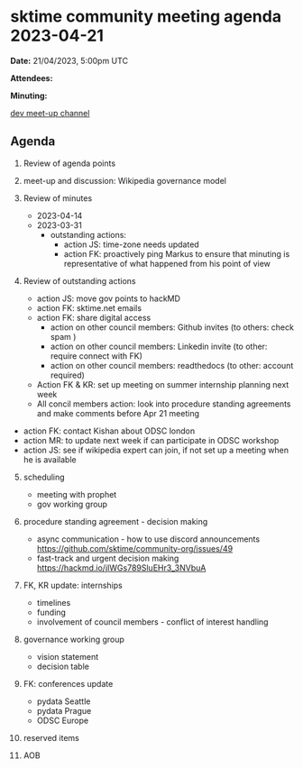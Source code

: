 # sktime community meeting agenda 2023-04-21

**Date:** 
21/04/2023, 5:00pm UTC

**Attendees:** 

**Minuting:**

[dev meet-up channel](https://discord.com/channels/723500657255907408/875422707523682335)


## Agenda

1. Review of agenda points

2. meet-up and discussion: Wikipedia governance model

3. Review of minutes
   * 2023-04-14
   * 2023-03-31
       * outstanding actions:
            * action JS: time-zone needs updated
            * action FK: proactively ping Markus to ensure that minuting is representative of what happened from his point of view

4. Review of outstanding actions
   * action JS: move gov points to hackMD
   * action FK: sktime.net emails
   * action FK: share digital access
      * action on other council members: Github invites (to others: check spam )
      * action on other council members: Linkedin invite (to other: require connect with FK)
      * action on other council members: readthedocs (to other: account required) 
    * Action FK & KR: set up meeting on summer internship planning next week
    * All concil members action: look into procedure standing agreements and make comments before Apr 21 meeting
* action FK: contact Kishan about ODSC london
* action MR: to update next week if can participate in ODSC workshop
* action JS: see if wikipedia expert can join, if not set up a meeting when he is available


5. scheduling
    * meeting with prophet
    * gov working group

6. procedure standing agreement - decision making

   * async communication - how to use discord announcements
     https://github.com/sktime/community-org/issues/49
   * fast-track and urgent decision making
     https://hackmd.io/jIWGs789SluEHr3_3NVbuA

7. FK, KR update: internships
    * timelines
    * funding
    * involvement of council members - conflict of interest handling

8. governance working group
    * vision statement
    * decision table

9. FK: conferences update
    * pydata Seattle
    * pydata Prague
    * ODSC Europe

10. reserved items

11. AOB
